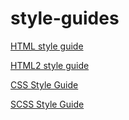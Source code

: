 # style-guides

[HTML style guide](https://github.com/johnyCloud/style-guides/blob/main/html-style-guide.md)

[HTML2 style guide](https://github.com/johnyCloud/style-guides/blob/main/2html-style-guide.md)

[CSS Style Guide](https://github.com/johnyCloud/style-guides/blob/main/css-style-guide.md)

[SCSS Style Guide](https://github.com/johnyCloud/style-guides/blob/main/scss-style-guide.md)
